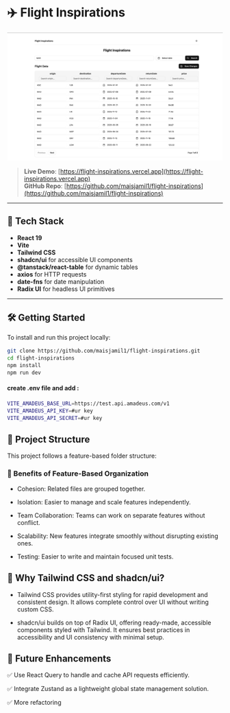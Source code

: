 # ✈️ Flight Inspirations

![Dashboard UI](dashbordUI.png)


> **Live Demo**: [https://flight-inspirations.vercel.app](https://flight-inspirations.vercel.app)  
> **GitHub Repo**: [https://github.com/maisjamil1/flight-inspirations](https://github.com/maisjamil1/flight-inspirations)

---

## 🚀 Tech Stack

- **React 19**
- **Vite**
- **Tailwind CSS**
- **shadcn/ui** for accessible UI components
- **@tanstack/react-table** for dynamic tables
- **axios** for HTTP requests
- **date-fns** for date manipulation
- **Radix UI** for headless UI primitives

---

## 🛠️ Getting Started

To install and run this project locally:


   ```bash
   git clone https://github.com/maisjamil1/flight-inspirations.git
   cd flight-inspirations
   npm install
   npm run dev
```
#### create .env file and add :

```bash
VITE_AMADEUS_BASE_URL=https://test.api.amadeus.com/v1
VITE_AMADEUS_API_KEY=#ur key
VITE_AMADEUS_API_SECRET=#ur key
```
## 📂 Project Structure
This project follows a feature-based folder structure:
### 📁 Benefits of Feature-Based Organization
- Cohesion: Related files are grouped together.

- Isolation: Easier to manage and scale features independently.

- Team Collaboration: Teams can work on separate features without conflict.

- Scalability: New features integrate smoothly without disrupting existing ones.

- Testing: Easier to write and maintain focused unit tests.

## 🎨 Why Tailwind CSS and shadcn/ui?
- Tailwind CSS provides utility-first styling for rapid development and consistent design. It allows complete control over UI without writing custom CSS.

- shadcn/ui builds on top of Radix UI, offering ready-made, accessible components styled with Tailwind. It ensures best practices in accessibility and UI consistency with minimal setup.


## 🔮 Future Enhancements
✅ Use React Query to handle and cache API requests efficiently.

✅ Integrate Zustand as a lightweight global state management solution.

✅ More refactoring